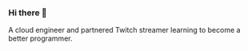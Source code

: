 ### Hi there 👋
A cloud engineer and partnered Twitch streamer learning to become a better programmer.
<!--
**jmerritt/jmerritt** is a ✨ _special_ ✨ repository because its `README.md` (this file) appears on your GitHub profile.

Here are some ideas to get you started:

- 🔭 I’m currently working on ...
- 🌱 I’m currently learning ...
- 👯 I’m looking to collaborate on ...
- 🤔 I’m looking for help with ...
- 💬 Ask me about ...
- 📫 How to reach me: ...
- 😄 Pronouns: ...
- ⚡ Fun fact: ...

 <a rel="me" href="https://hachyderm.io/@glamshatterskull">glam</a>
-->
